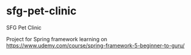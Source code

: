 # sfg-pet-clinic
SFG Pet Clinic

Project for Spring framework learning on https://www.udemy.com/course/spring-framework-5-beginner-to-guru/
